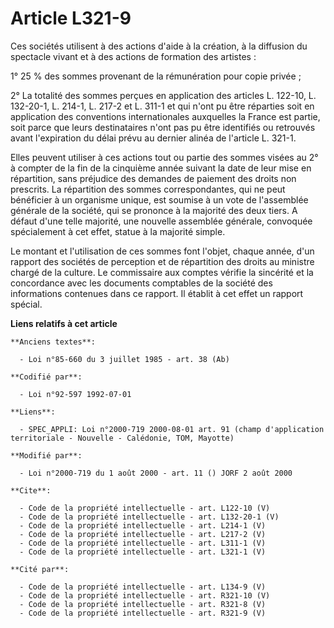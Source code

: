 # Article L321-9

Ces sociétés utilisent à des actions d'aide à la création, à la diffusion du spectacle vivant et à des actions de formation
des artistes : 

1° 25 % des sommes provenant de la rémunération pour copie privée ; 

2° La totalité des sommes perçues en application des articles L. 122-10, L. 132-20-1, L. 214-1, L. 217-2 et L. 311-1 et qui
n'ont pu être réparties soit en application des conventions internationales auxquelles la France est partie, soit parce que
leurs destinataires n'ont pas pu être identifiés ou retrouvés avant l'expiration du délai prévu au dernier alinéa de
l'article L. 321-1. 

Elles peuvent utiliser à ces actions tout ou partie des sommes visées au 2° à compter de la fin de la cinquième année suivant
la date de leur mise en répartition, sans préjudice des demandes de paiement des droits non prescrits. La répartition des
sommes correspondantes, qui ne peut bénéficier à un organisme unique, est soumise à un vote de l'assemblée générale de la
société, qui se prononce à la majorité des deux tiers. A défaut d'une telle majorité, une nouvelle assemblée générale,
convoquée spécialement à cet effet, statue à la majorité simple. 

Le montant et l'utilisation de ces sommes font l'objet, chaque année, d'un rapport des sociétés de perception et de
répartition des droits au ministre chargé de la culture. Le commissaire aux comptes vérifie la sincérité et la concordance
avec les documents comptables de la société des informations contenues dans ce rapport. Il établit à cet effet un rapport
spécial.

**Liens relatifs à cet article**

	**Anciens textes**:

	  - Loi n°85-660 du 3 juillet 1985 - art. 38 (Ab)

	**Codifié par**:

	  - Loi n°92-597 1992-07-01

	**Liens**:

	  - SPEC_APPLI: Loi n°2000-719 2000-08-01 art. 91 (champ d'application territoriale - Nouvelle - Calédonie, TOM, Mayotte)

	**Modifié par**:

	  - Loi n°2000-719 du 1 août 2000 - art. 11 () JORF 2 août 2000

	**Cite**:

	  - Code de la propriété intellectuelle - art. L122-10 (V)
	  - Code de la propriété intellectuelle - art. L132-20-1 (V)
	  - Code de la propriété intellectuelle - art. L214-1 (V)
	  - Code de la propriété intellectuelle - art. L217-2 (V)
	  - Code de la propriété intellectuelle - art. L311-1 (V)
	  - Code de la propriété intellectuelle - art. L321-1 (V)

	**Cité par**:

	  - Code de la propriété intellectuelle - art. L134-9 (V)
	  - Code de la propriété intellectuelle - art. R321-10 (V)
	  - Code de la propriété intellectuelle - art. R321-8 (V)
	  - Code de la propriété intellectuelle - art. R321-9 (V)
